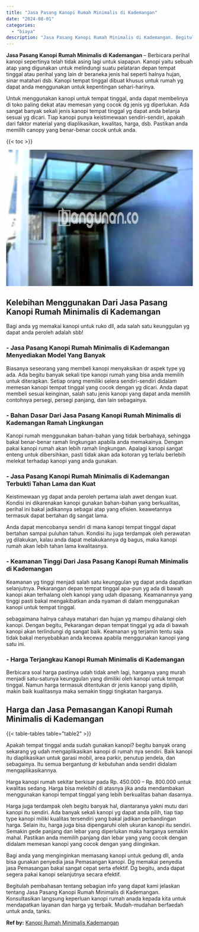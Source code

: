 ```yaml
---
title: "Jasa Pasang Kanopi Rumah Minimalis di Kademangan"
date: "2024-08-01"
categories: 
  - "biaya"
description: "Jasa Pasang Kanopi Rumah Minimalis di Kademangan. Begitulah pembahasan tentang sebagian info yang dapat kami jelaskan tentang Jasa Pasang Kanopi Rumah Minima..."
---
```


**Jasa Pasang Kanopi Rumah Minimalis di Kademangan** – Berbicara perihal kanopi sepertinya telah tidak asing lagi untuk siapapun. Kanopi yaitu sebuah atap yang digunakan untuk melindungi suatu pelataran depan tempat tinggal atau perihal yang lain dr beraneka jenis hal seperti halnya hujan, sinar matahari dsb. Kanopi tempat tinggal dibuat khusus untuk rumah yg dapat anda menggunakan untuk kepentingan sehari-harinya.

Untuk menggunakan kanopi untuk tempat tinggal, anda dapat membelinya di toko paling dekat atau memesan yang cocok dg jenis yg diperlukan. Ada sangat banyak sekali jenis kanopi tempat tinggal yg dapat anda belanja sesuai yg dicari. Tiap kanopi punya keistimewaan sendiri-sendiri, apakah dari faktor material yang diaplikasikan, kwalitas, harga, dsb. Pastikan anda memilih canopy yang benar-benar cocok untuk anda.

{{< toc >}}

![Jasa Pasang Kanopi Rumah Minimalis di Kademangan](/images/harga-kanopi-minimalis-24.png)

## Kelebihan Menggunakan Dari Jasa Pasang Kanopi Rumah Minimalis di Kademangan

Bagi anda yg memakai kanopi untuk ruko dll, ada salah satu keunggulan yg dapat anda peroleh adalah sbb!

### \- Jasa Pasang Kanopi Rumah Minimalis di Kademangan Menyediakan Model Yang Banyak

Biasanya seseorang yang membeli kanopi menyaksikan dr aspek type yg ada. Ada begitu banyak sekali tipe kanopi rumah yang bisa anda memilih untuk diterapkan. Setiap orang memiliki selera sendiri-sendiri didalam memesan kanopi tempat tinggal yang cocok dengan yg dicari. Anda dapat membeli sesuai keinginan, salah satu jenis kanopi yang dapat anda memilih contohnya persegi, persegi panjang, dan lain sebagainya.

### \- Bahan Dasar Dari Jasa Pasang Kanopi Rumah Minimalis di Kademangan Ramah Lingkungan

Kanopi rumah menggunakan bahan-bahan yang tidak berbahaya, sehingga bakal benar-benar ramah lingkungan apabila anda memakainya. Dengan pakai kanopi rumah akan lebih ramah lingkungan. Apalagi kanopi sangat enteng untuk dibersihkan, pasti tidak akan ada kotoran yg terlalu berlebih melekat terhadap kanopi yang anda gunakan.

### \- Jasa Pasang Kanopi Rumah Minimalis di Kademangan Terbukti Tahan Lama dan Kuat

Keistimewaan yg dapat anda peroleh pertama ialah awet dengan kuat. Kondisi ini dikarenakan kanopi gunakan bahan-bahan yang berkualitas, perihal ini bakal jadikannya sebagai atap yang efisien. keawetannya termasuk dapat bertahan dg sangat lama.

Anda dapat mencobanya sendiri di mana kanopi tempat tinggal dapat bertahan sampai puluhan tahun. Kondisi itu juga terdampak oleh perawatan yg dilakukan, kalau anda dapat melakukannya dg bagus, maka kanopi rumah akan lebih tahan lama kwalitasnya.

### \- Keamanan Tinggi Dari Jasa Pasang Kanopi Rumah Minimalis di Kademangan

Keamanan yg tinggi menjadi salah satu keunggulan yg dapat anda dapatkan selanjutnya. Pekarangan depan tempat tinggal apa-pun yg ada di bawah kanopi akan terhalang oleh kanopi yang udah dipasang. Keamanannya yang tinggi pasti bakal mengakibatkan anda nyaman di dalam menggunakan kanopi untuk tempat tinggal.

sebagaimana halnya cahaya matahari dan hujan yg mampu dihalangi oleh kanopi. Dengan begitu, Pekarangan depan tempat tinggal yg ada di bawah kanopi akan terlindungi dg sangat baik. Keamanan yg terjamin tentu saja tidak bakal menyebabkan anda kecewa apabila menggunakan kanopi yang satu ini.

### \- Harga Terjangkau Kanopi Rumah Minimalis di Kademangan

Berbicara soal harga pastinya udah tidak aneh lagi, harganya yang murah menjadi satu-satunya keunggulan yang dimiliki oleh kanopi untuk tempat tinggal. Namun harga termasuk ditentukan dr jenis kanopi yang dipilih, makin baik kualitasnya maka semakin tinggi tingkatan harganya.

## Harga dan Jasa Pemasangan Kanopi Rumah Minimalis di Kademangan

{{< table-tables table="table2" >}}

Apakah tempat tinggal anda sudah gunakan kanopi? begitu banyak orang sekarang yg udah mengaplikasikan kanopi di rumah nya sendiri. Baik kanopi itu diaplikasikan untuk garasi mobil, area parkir, penutup jendela, dan sebagainya. Itu semua bergantung dr kebutuhan anda sendiri didalam mengaplikasikannya.

Harga kanopi rumah sekitar berkisar pada Rp. 450.000 – Rp. 800.000 untuk kwalitas sedang. Harga bisa melebihi di atasnya jika anda mendambakan menggunakan kanopi tempat tinggal yang lebih berkualitas bahan dasarnya.

Harga juga terdampak oleh begitu banyak hal, diantaranya yakni mutu dari kanopi itu sendiri. Ada banyak sekali kanopi yg dapat anda pilih, tiap tiap type kanopi miliki kualitas tersendiri yang bakal jadikan perbandingan harga. Selain itu, harga juga bisa dipengaruhi oleh ukuran kanopi itu sendiri. Semakin gede panjang dan lebar yang diperlukan maka harganya semakin mahal. Pastikan anda memilih panjang dan lebar yang yang cocok dengan didalam memesan kanopi yang cocok dengan yang diinginkan.

Bagi anda yang menginginkan memasang kanopi untuk gedung dll, anda bisa gunakan penyedia jasa Pemasangan kanopi. Dg memakai penyedia jasa Pemasangan bakal sangat cepat serta efektif. Dg begitu, anda dapat segera pakai kanopi selanjutnya secara efektif.

Begitulah pembahasan tentang sebagian info yang dapat kami jelaskan tentang Jasa Pasang Kanopi Rumah Minimalis di Kademangan. Konsultasikan langsung keperluan kanopi rumah anada kepada kita untuk mendapatkan layanan dan harga yg terbaik. Mudah-mudahan berfaedah untuk anda, tanks.

**Ref by:**  [Kanopi Rumah Minimalis Kademangan](https://id.wikipedia.org/wiki/Kanopi)
